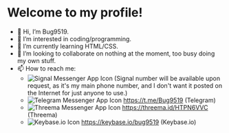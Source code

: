 # Welcome to my profile!
- 👋 Hi, I’m Bug9519.
- 👀 I’m interested in coding/programming.
- 🌱 I’m currently learning HTML/CSS.
- 💞️ I’m looking to collaborate on nothing at the moment, too busy doing my own stuff.
- 📫 How to reach me:
  - ![Signal Messenger App Icon](https://lh3.googleusercontent.com/l2UcWONe0L_UWIIuD3zTgwNRaW9n6cmJdofaEV2LD6U4Ngg8YiUs2wUD9EU8xo2ne9w=s22) (Signal number will be available upon request, as it's my main phone number, and I don't want it posted on the Internet for just anyone to use.)
  - ![Telegram Messenger App Icon](https://lh3.googleusercontent.com/ZU9cSsyIJZo6Oy7HTHiEPwZg0m2Crep-d5ZrfajqtsH-qgUXSqKpNA2FpPDTn-7qA5Q=s22) https://t.me/Bug9519 (Telegram)
  - ![Threema Messenger App Icon](https://upload.wikimedia.org/wikipedia/commons/thumb/2/2e/Threema's_App_Icon.png/22px-Threema's_App_Icon.png) https://threema.id/HTPN6VVC (Threema)
  - ![Keybase.io Icon](https://play-lh.googleusercontent.com/n21SI6spBy0lWLTN0Z9hkB1KKy9b0iBxicVyRGgjHOp43HC1wXxv3UxCjuxkBAmBZw=s22-rw) https://keybase.io/bug9519 (Keybase.io)
<!---
Bug9519/Bug9519 is a ✨ special ✨ repository because its `README.md` (this file) appears on your GitHub profile.
You can click the Preview link to take a look at your changes.
--->

